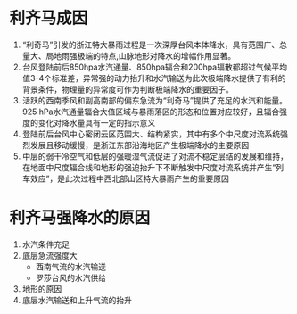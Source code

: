 # 利齐马成因
1. “利奇马”引发的浙江特大暴雨过程是一次深厚台风本体降水，具有范围广、总量大、局地雨强极端的特点,山脉地形对降水的增幅作用显著。
2. 台风登陆前后850hpa水汽通量、850hpa辐合和200hpa辐散都超过气候平均值3-4个标准差，异常强的动力抬升和水汽输送为此次极端降水提供了有利的背景条件，物理量的异常度可作为判断极端降水的重要因子。
3. 活跃的西南季风和副高南部的偏东急流为“利奇马”提供了充足的水汽和能量。925 hPa水汽通量辐合大值区域与暴雨落区的形态和位置对应较好，且辐合强度的变化对降水量具有一定的指示意义
4. 登陆前后台风中心密闭云区范围大、结构紧实，其中有多个中尺度对流系统强烈发展且移动缓慢，是浙江东部沿海地区产生极端降水的主要原因
5. 中层的弱干冷空气和低层的强暖湿气流促进了对流不稳定层结的发展和维持，在地面中尺度辐合线和地形的强迫抬升下不断触发中尺度对流系统并产生“列车效应”，是此次过程中西北部山区特大暴雨产生的重要原因

# 利齐马强降水的原因
1. 水汽条件充足
2. 底层急流强度大
   * 西南气流的水汽输送
   * 罗莎台风的水汽供给
3. 地形的原因
4. 底层水汽输送和上升气流的抬升